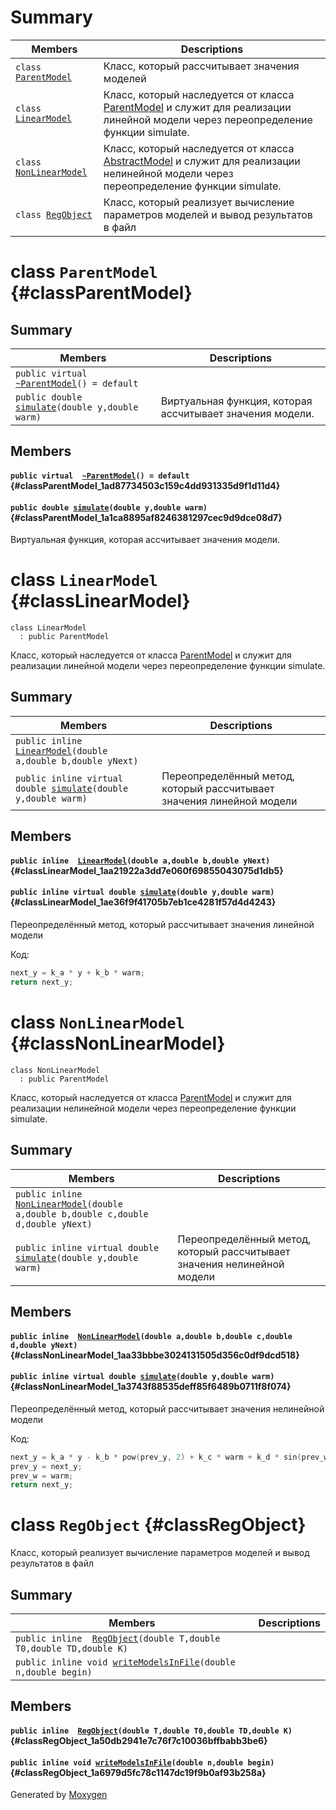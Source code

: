 # Summary

 Members                        | Descriptions                                
--------------------------------|---------------------------------------------
`class `[`ParentModel`](#classParentModel) | Класс, который рассчитывает значения моделей
`class `[`LinearModel`](#classLinearModel) | Класс, который наследуется от класса [ParentModel](#classParentModel) и служит для реализации линейной модели через переопределение функции simulate.
`class `[`NonLinearModel`](#classNonLinearModel) | Класс, который наследуется от класса [AbstractModel](#classParentModel) и служит для реализации нелинейной модели через переопределение функции simulate.
`class `[`RegObject`](#classRegObject) | Класс, который реализует вычисление параметров моделей и вывод результатов в файл

# class `ParentModel` {#classParentModel}

## Summary

 Members                        | Descriptions                                
--------------------------------|---------------------------------------------
`public virtual  `[`~ParentModel`](#classParentModel_1ad87734503c159c4dd931335d9f1d11d4)`() = default` | 
`public double `[`simulate`](#classParentModel_1a1ca8895af8246381297cec9d9dce08d7)`(double y,double warm)` | Виртуальная функция, которая ассчитывает значения модели.

## Members

#### `public virtual  `[`~ParentModel`](#classParentModel_1ad87734503c159c4dd931335d9f1d11d4)`() = default` {#classParentModel_1ad87734503c159c4dd931335d9f1d11d4}

#### `public double `[`simulate`](#classParentModel_1a1ca8895af8246381297cec9d9dce08d7)`(double y,double warm)` {#classParentModel_1a1ca8895af8246381297cec9d9dce08d7}

Виртуальная функция, которая ассчитывает значения модели.

# class `LinearModel` {#classLinearModel}

```
class LinearModel
  : public ParentModel
```  

Класс, который наследуется от класса [ParentModel](#classParentModel) и служит для реализации линейной модели через переопределение функции simulate.

## Summary

 Members                        | Descriptions                                
--------------------------------|---------------------------------------------
`public inline  `[`LinearModel`](#classLinearModel_1aa21922a3dd7e060f69855043075d1db5)`(double a,double b,double yNext)` | 
`public inline virtual double `[`simulate`](#classLinearModel_1ae36f9f41705b7eb1ce4281f57d4d4243)`(double y,double warm)` | Переопределённый метод, который рассчитывает значения линейной модели

## Members

#### `public inline  `[`LinearModel`](#classLinearModel_1aa21922a3dd7e060f69855043075d1db5)`(double a,double b,double yNext)` {#classLinearModel_1aa21922a3dd7e060f69855043075d1db5}

#### `public inline virtual double `[`simulate`](#classLinearModel_1ae36f9f41705b7eb1ce4281f57d4d4243)`(double y,double warm)` {#classLinearModel_1ae36f9f41705b7eb1ce4281f57d4d4243}

Переопределённый метод, который рассчитывает значения линейной модели

Код: 
```cpp
next_y = k_a * y + k_b * warm;
return next_y;
```

# class `NonLinearModel` {#classNonLinearModel}

```
class NonLinearModel
  : public ParentModel
```  

Класс, который наследуется от класса [ParentModel](#classParentModel) и служит для реализации нелинейной модели через переопределение функции simulate.

## Summary

 Members                        | Descriptions                                
--------------------------------|---------------------------------------------
`public inline  `[`NonLinearModel`](#classNonLinearModel_1aa33bbbe3024131505d356c0df9dcd518)`(double a,double b,double c,double d,double yNext)` | 
`public inline virtual double `[`simulate`](#classNonLinearModel_1a3743f88535deff85f6489b0711f8f074)`(double y,double warm)` | Переопределённый метод, который рассчитывает значения нелинейной модели

## Members

#### `public inline  `[`NonLinearModel`](#classNonLinearModel_1aa33bbbe3024131505d356c0df9dcd518)`(double a,double b,double c,double d,double yNext)` {#classNonLinearModel_1aa33bbbe3024131505d356c0df9dcd518}

#### `public inline virtual double `[`simulate`](#classNonLinearModel_1a3743f88535deff85f6489b0711f8f074)`(double y,double warm)` {#classNonLinearModel_1a3743f88535deff85f6489b0711f8f074}

Переопределённый метод, который рассчитывает значения нелинейной модели

Код: 
```cpp
next_y = k_a * y - k_b * pow(prev_y, 2) + k_c * warm + k_d * sin(prev_w);
prev_y = next_y;
prev_w = warm;
return next_y;
```

# class `RegObject` {#classRegObject}

Класс, который реализует вычисление параметров моделей и вывод результатов в файл

## Summary

 Members                        | Descriptions                                
--------------------------------|---------------------------------------------
`public inline  `[`RegObject`](#classRegObject_1a50db2941e7c76f7c10036bffbabb3be6)`(double T,double T0,double TD,double K)` | 
`public inline void `[`writeModelsInFile`](#classRegObject_1a6979d5fc78c1147dc19f9b0af93b258a)`(double n,double begin)` | 

## Members

#### `public inline  `[`RegObject`](#classRegObject_1a50db2941e7c76f7c10036bffbabb3be6)`(double T,double T0,double TD,double K)` {#classRegObject_1a50db2941e7c76f7c10036bffbabb3be6}

#### `public inline void `[`writeModelsInFile`](#classRegObject_1a6979d5fc78c1147dc19f9b0af93b258a)`(double n,double begin)` {#classRegObject_1a6979d5fc78c1147dc19f9b0af93b258a}

Generated by [Moxygen](https://sourcey.com/moxygen)